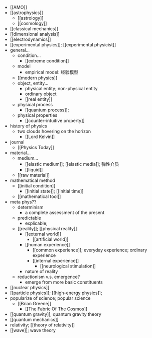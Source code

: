 - [[AMO]]
- [[astrophysics]]
    - [[astrology]]
    - [[cosmology]]
- [[classical mechanics]]
- [[dimensional analysis]]
- [[electrodynamics]]
- [[experimental physics]]; [[experimental physicist]]
- general...
    - condition...
        - [[extreme condition]]
    - model
        - empirical model: 经验模型
    - [[modern physics]]
    - object, entity...
        - physical entity; non-physical entity
        - ordinary object
        - [[real entity]]
    - physical process
        - [[quantum process]];
    - physical properties
        - [[counter-intuitive property]]
- history of physics
    - two clouds hovering on the horizon
        - [[Lord Kelvin]]
- journal
    - [[Physics Today]]
- material...
    - medium...
        - [[elastic medium]]; [[elastic media]]; 弹性介质
        - [[liquid]]
    - [[raw material]]
- mathematical method
    - [[initial condition]]
        - [[initial state]]; [[initial time]]
    - [[mathematical tool]]
- meta phys??
    - determinism
        - a complete assessment of the present
    - predictable
        - explicable;
    - [[reality]]; [[physical reality]]
        - [[external world]]
            - [[artificial world]]
        - [[human experience]]
            - [[common experience]]; everyday experience; ordinary experience
            - [[internal experience]]
                - [[neurological stimulation]]
        - nature of reality
    - reductionism v.s. emergence?
        - emerge from more basic constituents
- [[nuclear physics]]
- [[particle physics]]; [[high-energy physics]];
- popularize of science; popular science
    - [[Brian Greene]]
        - [[The Fabric Of The Cosmos]]
- [[quantum gravity]]; quantum gravity theory
- [[quantum mechanics]]
- relativity; [[theory of relativity]]
- [[wave]]; wave theory
